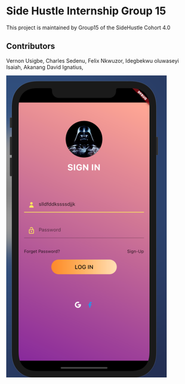 # Side Hustle Internship Group 15

This project is maintained by Group15 of the SideHustle Cohort 4.0

## Contributors

Vernon Usigbe,
Charles Sedenu,
Felix Nkwuzor,
Idegbekwu oluwaseyi Isaiah,
Akanang David Ignatius,

![alt text](assets/screenshot2.png "Login page screenshot")